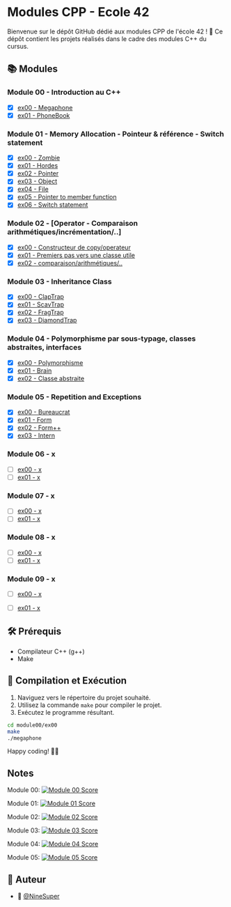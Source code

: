 # Modules CPP - Ecole 42

Bienvenue sur le dépôt GitHub dédié aux modules CPP de l'école 42 ! 🚀 Ce dépôt contient les projets réalisés dans le cadre des modules C++ du cursus.

## 📚 Modules

### Module 00 - Introduction au C++

- [x] [ex00 - Megaphone](./Module00/ex00)
- [x] [ex01 - PhoneBook](./Module00/ex01)

### Module 01 - Memory Allocation - Pointeur & référence - Switch statement

- [x] [ex00 - Zombie](./Module01/ex00)
- [x] [ex01 - Hordes](./Module01/ex01)
- [x] [ex02 - Pointer](./Module01/ex02)
- [x] [ex03 - Object](./Module01/ex03)
- [x] [ex04 - File](./Module01/ex04)
- [x] [ex05 - Pointer to member function](./Module01/ex05)
- [x] [ex06 - Switch statement](./Module01/ex06)

### Module 02 - [Operator - Comparaison arithmétiques/incrémentation/..]

- [x] [ex00 - Constructeur de copy/operateur](./Module02/ex00)
- [x] [ex01 - Premiers pas vers une classe utile](./Module02/ex01)
- [x] [ex02 - comparaison/arithmétiques/..](./Module02/ex02)

### Module 03 - Inheritance Class

- [x] [ex00 - ClapTrap](./Module03/ex00)
- [x] [ex01 - ScavTrap](./Module03/ex01)
- [x] [ex02 - FragTrap](./Module03/ex02)
- [x] [ex03 - DiamondTrap](./Module03/ex03)

### Module 04 - Polymorphisme par sous-typage, classes abstraites, interfaces

- [x] [ex00 - Polymorphisme](./Module04/ex00)
- [x] [ex01 - Brain](./Module04/ex01)
- [x] [ex02 - Classe abstraite](./Module04/ex02)

### Module 05 - Repetition and Exceptions

- [x] [ex00 - Bureaucrat](./Module05/ex00)
- [x] [ex01 - Form](./Module05/ex01)
- [x] [ex02 - Form++](./Module05/ex02)
- [x] [ex03 - Intern](./Module05/ex03)

### Module 06 - x

- [ ] [ex00 - x](./Module06/ex00)
- [ ] [ex01 - x](./Module06/ex01)

### Module 07 - x

- [ ] [ex00 - x](./Module07/ex00)
- [ ] [ex01 - x](./Module07/ex01)

### Module 08 - x

- [ ] [ex00 - x](./Module08/ex00)
- [ ] [ex01 - x](./Module08/ex01)

### Module 09 - x

- [ ] [ex00 - x](./Module09/ex00)
- [ ] [ex01 - x](./Module09/ex01)



## 🛠️ Prérequis

- Compilateur C++ (g++)
- Make

## 🚀 Compilation et Exécution

1. Naviguez vers le répertoire du projet souhaité.
2. Utilisez la commande `make` pour compiler le projet.
3. Exécutez le programme résultant.

```bash
cd module00/ex00
make
./megaphone
```
Happy coding! 🚀✨

## Notes

Module 00: [![Module 00 Score](https://badge42.coday.fr/api/v2/clpo61f0c167701t692asdwoa/project/3424222)](https://github.com/Coday-meric/badge42)

Module 01: [![Module 01 Score](https://badge42.coday.fr/api/v2/clpo61f0c167701t692asdwoa/project/3443349)](https://github.com/Coday-meric/badge42)

Module 02: [![Module 02 Score](https://badge42.coday.fr/api/v2/clpo61f0c167701t692asdwoa/project/3454645)](https://github.com/Coday-meric/badge42)

Module 03: [![Module 03 Score](https://badge42.coday.fr/api/v2/clpo61f0c167701t692asdwoa/project/3480898)](https://github.com/Coday-meric/badge42)

Module 04: [![Module 04 Score](https://badge42.coday.fr/api/v2/clpo61f0c167701t692asdwoa/project/3481430)](https://github.com/Coday-meric/badge42)

Module 05: [![Module 05 Score](https://badge42.coday.fr/api/v2/clpo61f0c167701t692asdwoa/project/3482928)](https://github.com/Coday-meric/badge42)

## 📝 Auteur

- 🎫 [@NineSuper](https://www.github.com/NineSuper)
